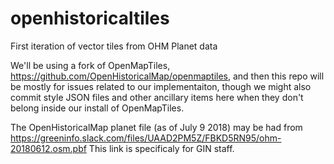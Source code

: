 # openhistoricaltiles
First iteration of vector tiles from OHM Planet data

We'll be using a fork of OpenMapTiles, https://github.com/OpenHistoricalMap/openmaptiles, and then this repo will be mostly for issues related to our implementaiton, though we might also commit style JSON files and other ancillary items here when they don't belong inside our install of OpenMapTiles.

The OpenHistoricalMap planet file (as of July 9 2018) may be had from https://greeninfo.slack.com/files/UAAD2PM5Z/FBKD5RN95/ohm-20180612.osm.pbf  This link is specificaly for GIN staff.
